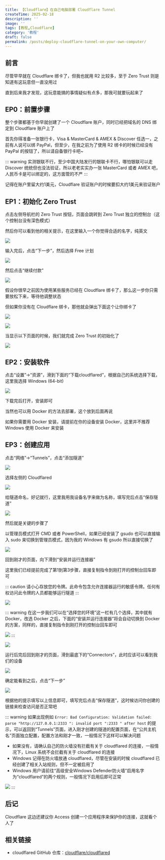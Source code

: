 ```yaml
---
title: 【Cloudflare】在自己电脑部署 Cloudflare Tunnel 
createTime: 2025-02-18
description: ''
image: ''
tags: [教程,Cloudflare]
category: '教程'
draft: false 
permalink: /posts/deploy-cloudflare-tunnel-on-your-own-computer/
---
```

## 前言

尽管早早就在 Cloudflare 绑卡了，但我也就用 R2 比较多，至于 Zero Trust  则是知道有这玩意但一直没用过

直到后来我才发现，这玩意能搞的事情疑似有点多，那我可就要玩起来了


## EP0：前置步骤

整个步骤都基于你早就创建了一个 Cloudflare 账户，同时已经把域名的 DNS 绑定到 Cloudflare 账户上了

首先你得准备一张银行卡，Visa & MasterCard & AMEX & Discover 任选一，之前有人说可以绑 PayPal，但至少，在我之前为了使用 R2 绑卡的时候已经没有 PayPal 的按钮了，所以请自备银行卡吧~

::: warning
实测银联不行，至少中国大陆发行的银联卡不行，哪怕银联可以走 Discover 统统但也没法验证，所以老老实实办一张 MasterCard 或者 AMEX 吧，人民币卡是可以绑定的，这方面管的不严
:::

记得在账户里留大约1美元，Cloudflare 验证账户的时候要扣大约1美元来验证账户

## EP1：初始化 Zero Trust

点击左侧导航栏的 Zero Trust 按钮，页面会跳转到 Zero Trust 独立的控制台（这个控制台没有深色模式）

然后你可以看到他的相关提示，在这里输入一个你觉得合适的名字，纯英文

![](https://mx-space.akio.top/api/v2/objects/icon/oqnzucydeoja96rxqd.png)

输入完后，点击“下一步”，然后选择 Free 计划

![](https://mx-space.akio.top/api/v2/objects/icon/tc4n7r7l9hqa7o2lco.png)

然后点击“继续付款”

![](https://mx-space.akio.top/api/v2/objects/icon/mmt68ldzw5bwb0v5yi.png)

假设你很早之前因为使用某些服务已经在 Cloudflare 绑卡了，那么这一步你只需要放松下来，等待他调整状态

但如果你没有在 Cloudflare 绑卡，那他就会弹出下面这个让你绑卡了

![](https://mx-space.akio.top/api/v2/objects/icon/ox7schjksrfothmxdr.png)

![](https://mx-space.akio.top/api/v2/objects/icon/ckqky4yw0vsdytrn7o.png)

当显示以下页面的时候，我们就完成 Zero Trust 的初始化了

![](https://mx-space.akio.top/api/v2/objects/icon/cgxoei5dziueln49vj.png)

## EP2：安装软件

点击“设置”→“资源”，滑到下面的“下载cloudflared”，根据自己的系统选择下载，这里我选择 Windows (64-bit)

![](https://mx-space.akio.top/api/v2/objects/icon/jzm6r0xajl151057qx.png)

下载完后打开，安装即可

当然也可以用 Docker 的方法去部署，这个放到后面再说

如果你需要用 Docker 安装，请提前在你的设备安装 Docker，这里并不推荐 Windows 使用 Docker 来安装

## EP3：创建应用

点击“网络”→“Tunnels”，点击“添加隧道”

![](https://mx-space.akio.top/api/v2/objects/icon/ly0z898j6r0mze5u2r.png)

选择左侧的 Cloudflared

![](https://mx-space.akio.top/api/v2/objects/icon/qfs52y1v41v1i5dyrz.png)

给隧道命名，好记就行，这里我用我设备名字来做为名称，填写完后点击“保存隧道”

![](https://mx-space.akio.top/api/v2/objects/icon/pkr5mnu9dgz969igjr.png)

然后就是关键的步骤了

以管理员模式打开 CMD 或者 PowerShell，如果已经安装了 gsudo 也可以直接输入 sudo 来切换到管理员模式，因为我的 Windows 有 gsudo 所以直接切换了

![](https://mx-space.akio.top/api/v2/objects/icon/5njhm0whaxe9nliki7.png)

回到刚才的页面，向下滑到“安装并运行连接器”

这里我们已经提前完成了第1到第3步骤，直接复制指令到刚打开的控制台回车即可

::: caution
请小心存放您的令牌。此命令包含允许连接器运行的敏感令牌。任何有权访问此令牌的人员都能够运行隧道
:::

![](https://mx-space.akio.top/api/v2/objects/icon/9l99q8yxog9t9thl4r.png)

::: warning
在这一步我们可以在“选择您的环境”这一栏有几个选择，其中就有 Docker，改选 Docker 之后，下面的“安装并运行连接器”将会自动切换到 Docker 的方案，同样的，直接复制指令到刚打开的控制台回车即可

![](https://mx-space.akio.top/api/v2/objects/icon/u5bt5w05bxqbmyxna2.png)
:::


![](https://mx-space.akio.top/api/v2/objects/icon/lx9sjim29nq4k0hci5.png)

运行后完后回到刚才的页面，滑到最底下的“Connectors”，此时应该可以看到我们的设备

![](https://mx-space.akio.top/api/v2/objects/icon/nih802gz1t3cjiqznx.png)

确定能看到之后，点击“下一步”

![](https://mx-space.akio.top/api/v2/objects/icon/6ypymv9wqvhtdw8bhi.png)

根据他的提示填写以上信息即可，填写完后点击“保存隧道”，这时候访问你创建的链接来检查访问是否正常吧

::: warning
如果出现例如 `Error: Bad Configuration: Validation failed: parse "http://127.0.0.1:2333 ": invalid port ":2333 " after host` 的提示，可以返回到“Tunnels”页面，进入刚才创建的隧道的配置页面，在“公共主机名”页面独立配置，配置方法和刚才一致，一般情况下这样可以解决问题

- 如果没有，请确认自己的防火墙没有拦截有关于 cloudflared 的连接，一般情况下，Linux 系统不会拦截有关于 cloudflared 的连接
- Windows 记得在防火墙放通 cloudflared，尽管在安装的时候 cloudflared 已经创建了相关入站规则，但不一定被启用了
- Windows 用户请前往“高级安全Windows Defender防火墙”启用名字为“cloudflared”的两个规则，一般情况下启用后即可正常

![](https://mx-space.akio.top/api/v2/objects/icon/uz28yw6uxwsh8vw0qq.png)
:::

## 后记

Cloudflare 这边还建议你 Access 创建一个应用程序来保护你的连接，这就看个人了

## 相关链接

- cloudflared GitHub 仓库：[cloudflare/cloudflared](https://github.com/cloudflare/cloudflared)